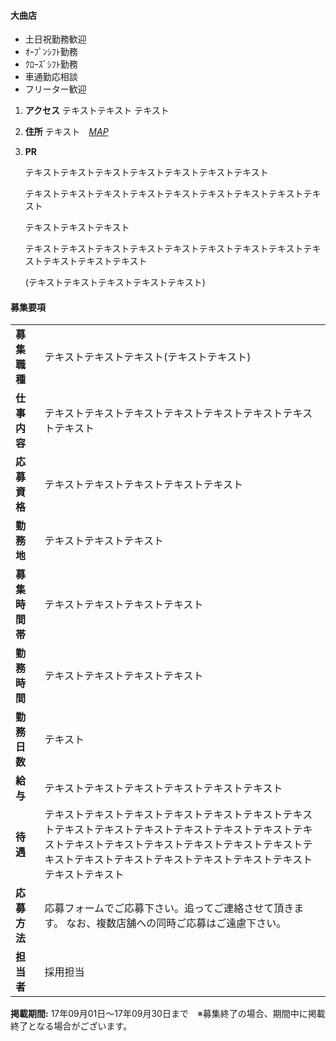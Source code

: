 #### 大曲店

* 土日祝勤務歓迎
* ｵｰﾌﾟﾝｼﾌﾄ勤務
* ｸﾛｰｽﾞｼﾌﾄ勤務
* 車通勤応相談
* フリーター歓迎


1. **アクセス**
テキストテキスト
テキスト


2. **住所**
テキスト　*[MAP](http://www.google.com)*


3. **PR**

   テキストテキストテキストテキストテキストテキストテキスト

   テキストテキストテキストテキストテキストテキストテキストテキストテキスト

    テキストテキストテキスト

   テキストテキストテキストテキストテキストテキストテキストテキストテキストテキストテキストテキスト

   (テキストテキストテキストテキストテキスト)


#### 募集要項

|  |  |
| --- | --- |
| **募集職種** | テキストテキストテキスト(テキストテキスト) |
| **仕事内容**	| テキストテキストテキストテキストテキストテキストテキストテキスト |
| **応募資格**	| テキストテキストテキストテキストテキスト |
| **勤務地**	| テキストテキストテキスト |
| **募集時間帯** | テキストテキストテキストテキスト |
| **勤務時間** | テキストテキストテキストテキスト |
| **勤務日数** | テキスト |
| **給与** | テキストテキストテキストテキストテキストテキスト |
| **待遇** | テキストテキストテキストテキストテキストテキストテキストテキストテキストテキストテキストテキストテキストテキストテキストテキストテキストテキストテキストテキストテキストテキストテキストテキストテキストテキストテキストテキストテキスト|
| **応募方法**	| 応募フォームでご応募下さい。追ってご連絡させて頂きます。 なお、複数店舗への同時ご応募はご遠慮下さい。 |
| **担当者**	| 採用担当 |

**掲載期間:** 17年09月01日～17年09月30日まで　※募集終了の場合、期間中に掲載終了となる場合がございます。